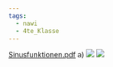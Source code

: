 ```yaml
---
tags:
  - nawi
  - 4te_Klasse
---
```

[Sinusfunktionen.pdf](https://www.aufgabenpool.at/amn/teilb1/712/Sinusfunktionen.pdf)
a)
![](https://i.imgur.com/lZIn8iQ.png)
![](https://i.imgur.com/EEUk8SC.png)
